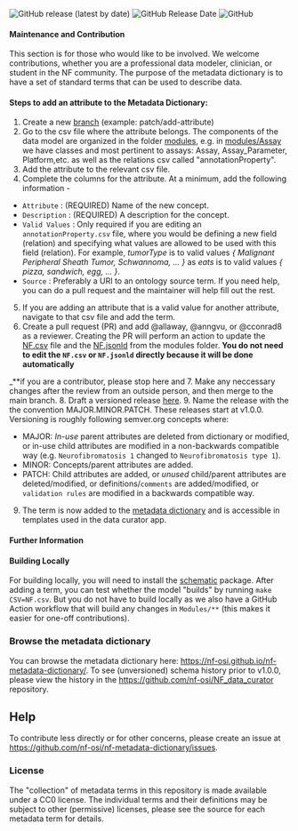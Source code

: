<img alt="GitHub release (latest by date)" src="https://img.shields.io/github/v/release/nf-osi/nf-metadata-dictionary?label=latest%20release&display_name=release&style=flat-square">  <img alt="GitHub Release Date" src="https://img.shields.io/github/release-date/nf-osi/nf-metadata-dictionary?style=flat-square&color=orange">  <img alt="GitHub" src="https://img.shields.io/github/license/nf-osi/nf-metadata-dictionary?style=flat-square&color=red">

#### Maintenance and Contribution

This section is for those who would like to be involved. 
We welcome contributions, whether you are a professional data modeler, clinician, or student in the NF community.
The purpose of the metadata dictionary is to have a set of standard terms that can be used to describe data. 

#### Steps to add an attribute to the Metadata Dictionary: 
1. Create a new [branch](https://github.com/nf-osi/nf-metadata-dictionary/branches) (example: patch/add-attribute)
2. Go to the csv file where the attribute belongs.  The components of the data model are organized in the folder [modules](https://github.com/nf-osi/nf-metadata-dictionary/tree/main/modules), e.g. in [modules/Assay](https://github.com/nf-osi/nf-metadata-dictionary/tree/main/modules/Assay) we have classes and  most pertinent to assays: Assay, Assay_Parameter, Platform,etc. as well as the relations csv called "annotationProperty". 
3. Add the attribute to the relevant csv file.  
4. Complete the columns for the attribute. At a minimum, add the following information - 

* `Attribute` : (REQUIRED) Name of the new concept.  
* `Description` : (REQUIRED) A description for the concept.  
* `Valid Values` : Only required if you are editing an `annotationProperty.csv` file, where you would be defining a new field (relation) and specifying what values are allowed to be used with this field (relation). For example, _tumorType_ is to valid values _{ Malignant Peripheral Sheath Tumor, Schwannoma, ... }_ as _eats_ is to valid values _{ pizza, sandwich, egg, ... }_.    
* `Source` : Preferably a URI to an ontology source term.
If you need help, you can do a pull request and the maintainer will help fill out the rest.  

5. If you are adding an attribute that is a valid value for another attribute, navigate to that csv file and add the term.
6. Create a pull request (PR) and add @allaway, @anngvu, or @cconrad8 as a reviewer. Creating the PR will perform an action to update the [NF.csv](https://github.com/nf-osi/nf-metadata-dictionary/blob/main/NF.csv) file and the [NF.jsonld](https://github.com/nf-osi/nf-metadata-dictionary/blob/main/NF.jsonld) from the modules folder. **You do not need to edit the `NF.csv` or `NF.jsonld` directly because it will be done automatically**

_**if you are a contributor, please stop here and 
7. Make any neccessary changes after the review from an outside person, and then merge to the main branch. 
8. Draft a versioned release [here](https://github.com/nf-osi/nf-metadata-dictionary/releases).
9. Name the release with the the convention MAJOR.MINOR.PATCH. These releases start at v1.0.0. Versioning is roughly following semver.org concepts where: 

* MAJOR: *In-use* parent attributes are deleted from dictionary or modified, or in-use child attributes are modified in a non-backwards compatible way    (e.g. `Neurofibromatosis 1` changed to `Neurofibromatosis type 1`). 
* MINOR: Concepts/parent attributes are added. 
* PATCH: Child attributes are added, or *unused* child/parent attributes are deleted/modified, or definitions/`comments` are added/modified, or `validation rules` are modified in a backwards compatible way. 

9. The term is now added to the [metadata dictionary](https://nf-osi.github.io/nf-metadata-dictionary) and is accessible in templates used in the data curator app.

#### Further Information

#### Building Locally
For building locally, you will need to install the [schematic](https://github.com/Sage-Bionetworks/schematic) package. 
After adding a term, you can test whether the model "builds" by running `make CSV=NF.csv`.
But you do not have to build locally as we also have a GitHub Action workflow that will build any changes in `Modules/**` (this makes it easier for one-off contributions).

### Browse the metadata dictionary

You can browse the metadata dictionary here: https://nf-osi.github.io/nf-metadata-dictionary/.
To see (unversioned) schema history prior to v1.0.0, please view the history in the https://github.com/nf-osi/NF_data_curator repository. 

## Help

To contribute less directly or for other concerns, please create an issue at https://github.com/nf-osi/nf-metadata-dictionary/issues.

### License

The "collection" of metadata terms in this repository is made available under a CC0 license. The individual terms and their definitions may be subject to other (permissive) licenses, please see the source for each metadata term for details. 
